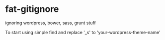 fat-gitignore
=============

ignoring wordpress, bower, sass, grunt stuff

To start using simple find and replace '_s' to 'your-wordpress-theme-name'